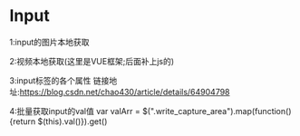 # Input

1:input的图片本地获取

2:视频本地获取(这里是VUE框架;后面补上js的)

3:input标签的各个属性
  链接地址:https://blog.csdn.net/chao430/article/details/64904798
  
  
4:批量获取input的val值
  var valArr = $(".write_capture_area").map(function(){return $(this).val()}).get()

